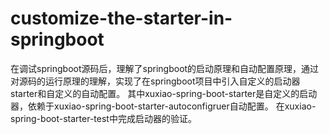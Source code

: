 # customize-the-starter-in-springboot
在调试springboot源码后，理解了springboot的启动原理和自动配置原理，通过对源码的运行原理的理解，实现了在springboot项目中引入自定义的启动器starter和自定义的自动配置。
其中xuxiao-spring-boot-starter是自定义的启动器，依赖于xuxiao-spring-boot-starter-autoconfigruer自动配置。
在xuxiao-spring-boot-starter-test中完成启动器的验证。
